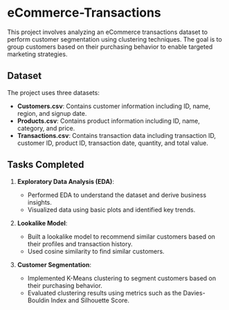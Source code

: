# eCommerce-Transactions

This project involves analyzing an eCommerce transactions dataset to perform customer segmentation using clustering techniques. The goal is to group customers based on their purchasing behavior to enable targeted marketing strategies.

## Dataset
The project uses three datasets:
- **Customers.csv**: Contains customer information including ID, name, region, and signup date.
- **Products.csv**: Contains product information including ID, name, category, and price.
- **Transactions.csv**: Contains transaction data including transaction ID, customer ID, product ID, transaction date, quantity, and total value.

## Tasks Completed
1. **Exploratory Data Analysis (EDA)**:
   - Performed EDA to understand the dataset and derive business insights.
   - Visualized data using basic plots and identified key trends.

2. **Lookalike Model**:
   - Built a lookalike model to recommend similar customers based on their profiles and transaction history.
   - Used cosine similarity to find similar customers.

3. **Customer Segmentation**:
   - Implemented K-Means clustering to segment customers based on their purchasing behavior.
   - Evaluated clustering results using metrics such as the Davies-Bouldin Index and Silhouette Score.

